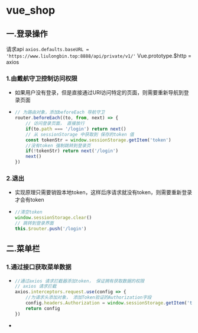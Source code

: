 # vue_shop

## 一.登录操作
请求api 
`axios.defaults.baseURL = 'https://www.liulongbin.top:8888/api/private/v1/'`
Vue.prototype.$http = axios

### 1.由戴航守卫控制访问权限

- 如果用户没有登录，但是直接通过URl访问特定的页面，则需要重新导航到登录页面

- ~~~javascript
  // 为路由对象，添加beforeEach 导航守卫
  router.beforeEach((to, from, next) => {
      // 访问登录页面， 直接放行
      if(to.path === '/login') return next()
      // 从 sessionStorage 中获取到 保存的token 值
      const tokenStr = window.sessionStorage.getItem('token')
      //没有token 强制跳转到登录页
      if(!tokenStr) return next('/login')
      next()
  })
  ~~~

### 2.退出

- 实现原理只需要销毁本地token，这样后序请求就没有token，则需要重新登录才会有token

- ~~~javascript
  //清空token
  window.sessionStorage.clear()
  // 跳转到登录界面
  this.$router.push('/login')
  ~~~


## 二.菜单栏

### 1.通过接口获取菜单数据

- ~~~javascript
  //通过axios 请求拦截器添加token， 保证拥有获取数据的权限
  // axios 请求拦截
  axios.interceptors.request.use(config => {
      //为请求头添加对象， 添加Token验证的Authorization字段
      config.headers.Authorization = window.sessionStorage.getItem('token')
      return config
  })
  ~~~

- 

